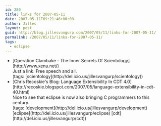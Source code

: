 ```yaml
---
id: 280
title: links for 2007-05-11
date: 2007-05-11T09:21:46+00:00
author: Jilles
layout: post
guid: http://blog.jillesvangurp.com/2007/05/11/links-for-2007-05-11/
permalink: /2007/05/11/links-for-2007-05-11/
tags:
  - eclipse
---
```

<ul class="delicious">
	<li>
		<div class="delicious-link">[Operation Clambake - The Inner Secrets Of Scientology](http://www.xenu.net/)</div>
		<div class="delicious-extended">Just a link. Free speech and all.</div>
		<div class="delicious-tags">(tags: [scientology](http://del.icio.us/jillesvangurp/scientology))</div>
	</li>
	<li>
		<div class="delicious-link">[Chris Recoskie's Blog: Language Extensibility In CDT 4.0](http://recoskie.blogspot.com/2007/05/language-extensibility-in-cdt-40.html)</div>
		<div class="delicious-extended">Nice to see that eclipse is now also bringing C programmers to this century.</div>
		<div class="delicious-tags">(tags: [development](http://del.icio.us/jillesvangurp/development) [eclipse](http://del.icio.us/jillesvangurp/eclipse) [cdt](http://del.icio.us/jillesvangurp/cdt))</div>
	</li>
</ul>
